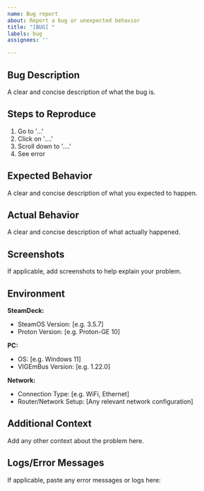 ```yaml
---
name: Bug report
about: Report a bug or unexpected behavior
title: "[BUG] "
labels: bug
assignees: ''

---
```


## Bug Description

A clear and concise description of what the bug is.

## Steps to Reproduce

1. Go to '...'
2. Click on '....'
3. Scroll down to '....'
4. See error

## Expected Behavior

A clear and concise description of what you expected to happen.

## Actual Behavior

A clear and concise description of what actually happened.

## Screenshots

If applicable, add screenshots to help explain your problem.

## Environment

**SteamDeck:**
- SteamOS Version: [e.g. 3.5.7]
- Proton Version: [e.g. Proton-GE 10]

**PC:**
- OS: [e.g. Windows 11]
- VIGEmBus Version: [e.g. 1.22.0]

**Network:**
- Connection Type: [e.g. WiFi, Ethernet]
- Router/Network Setup: [Any relevant network configuration]

## Additional Context

Add any other context about the problem here.

## Logs/Error Messages

If applicable, paste any error messages or logs here:
